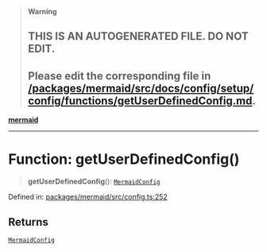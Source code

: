 > **Warning**
>
> ## THIS IS AN AUTOGENERATED FILE. DO NOT EDIT.
>
> ## Please edit the corresponding file in [/packages/mermaid/src/docs/config/setup/config/functions/getUserDefinedConfig.md](../../../../../packages/mermaid/src/docs/config/setup/config/functions/getUserDefinedConfig.md).

[**mermaid**](../../README.md)

---

# Function: getUserDefinedConfig()

> **getUserDefinedConfig**(): [`MermaidConfig`](../../mermaid/interfaces/MermaidConfig.md)

Defined in: [packages/mermaid/src/config.ts:252](https://github.com/mermaid-js/mermaid/blob/master/packages/mermaid/src/config.ts#L252)

## Returns

[`MermaidConfig`](../../mermaid/interfaces/MermaidConfig.md)
